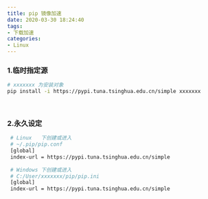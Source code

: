 ```yaml
---
title: pip 镜像加速
date: 2020-03-30 18:24:40
tags:
- 下载加速
categories:
- Linux
---
```


### 1.临时指定源

```bash
# xxxxxxx 为安装对象
pip install -i https://pypi.tuna.tsinghua.edu.cn/simple xxxxxxx
```

</br>

### 2.永久设定

```bash
 # Linux   下创建或进入
 # ~/.pip/pip.conf 
 [global]
 index-url = https://pypi.tuna.tsinghua.edu.cn/simple
 
 # Windows 下创建或进入
 # C:/User/xxxxxxx/pip/pip.ini
 [global]
 index-url = https://pypi.tuna.tsinghua.edu.cn/simple
```

